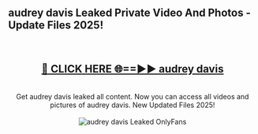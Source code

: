 <h2>audrey davis Leaked Private Video And Photos - Update Files 2025!</h2>
<br>
<div align="center">
<h2><a href="https://betterlinks.top/A2PfLJ" rel="nofollow">🔴 CLICK HERE 🌐==►► audrey davis</a></h2>
<br>
Get audrey davis leaked all content. Now you can access all videos and pictures of audrey davis. New Updated Files 2025!
<br>
<br>
<a href="https://betterlinks.top/A2PfLJ" rel="nofollow" data-target="animated-image.originalLink"><img src="https://i.imgur.com/dJHk4Zq.gif" alt="audrey davis Leaked  OnlyFans" style="max-width: 100%; display: inline-block;" data-target="animated-image.originalImage"></a>
</div>
<br>